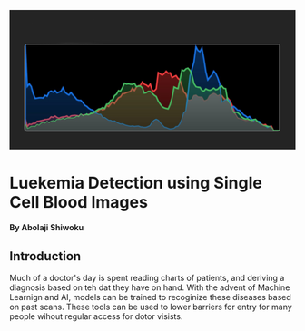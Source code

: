 ![](https://github.com/ashiwoku/blood-leukemia-capstone-/blob/main/soft%20histograms.jpg)

# Luekemia Detection using Single Cell Blood Images 
#### By Abolaji Shiwoku 

## Introduction
Much of a doctor's day is spent reading charts of patients, and deriving a diagnosis based on teh dat they have on hand. With the advent of Machine Learnign and AI, models can be 
trained to recoginize these diseases based on past scans. These tools can be used to lower barriers for entry for many people wihout regular access for dotor visists. 
